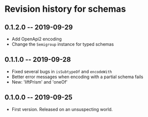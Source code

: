 # Revision history for schemas

## 0.1.2.0 --  2019-09-29
* Add OpenApi2 encoding
* Change the `Semigroup` instance for typed schemas

## 0.1.1.0 --  2019-09-28
* Fixed several bugs in `isSubtypeOf` and `encodeWith`
* Better error messages when encoding with a partial schema fails
* New: 'liftPrism' and 'oneOf'

## 0.1.0.0 -- 2019-09-25

* First version. Released on an unsuspecting world.
